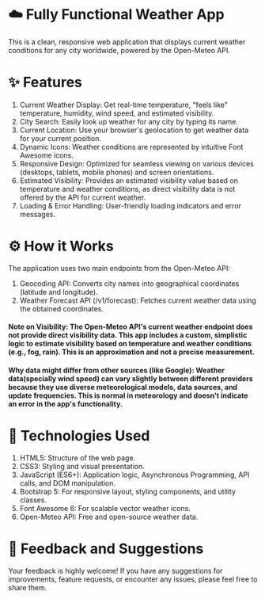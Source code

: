 # ☁️ Fully Functional Weather App
This is a clean, responsive web application that displays current weather conditions for any city worldwide, powered by the Open-Meteo API.

# ✨ Features
1. Current Weather Display: Get real-time temperature, "feels like" temperature, humidity, wind speed, and estimated visibility.
2. City Search: Easily look up weather for any city by typing its name.
3. Current Location: Use your browser's geolocation to get weather data for your current position.
4. Dynamic Icons: Weather conditions are represented by intuitive Font Awesome icons.
5. Responsive Design: Optimized for seamless viewing on various devices (desktops, tablets, mobile phones) and screen orientations.
6. Estimated Visibility: Provides an estimated visibility value based on temperature and weather conditions, as direct visibility data is not offered by the API for current weather.
7. Loading & Error Handling: User-friendly loading indicators and error messages.


# ⚙️ How it Works
The application uses two main endpoints from the Open-Meteo API:
1. Geocoding API: Converts city names into geographical coordinates (latitude and longitude).
2. Weather Forecast API (/v1/forecast): Fetches current weather data using the obtained coordinates.

#### Note on Visibility: The Open-Meteo API's current weather endpoint does not provide direct visibility data. This app includes a custom, simplistic logic to estimate visibility based on temperature and weather conditions (e.g., fog, rain). This is an approximation and not a precise measurement.

#### Why data might differ from other sources (like Google): Weather data(specially wind speed) can vary slightly between different providers because they use diverse meteorological models, data sources, and update frequencies. This is normal in meteorology and doesn't indicate an error in the app's functionality.

# 🚀 Technologies Used
1. HTML5: Structure of the web page.
2. CSS3: Styling and visual presentation.
3. JavaScript (ES6+): Application logic, Asynchronous Programming, API calls, and DOM manipulation.
4. Bootstrap 5: For responsive layout, styling components, and utility classes.
5. Font Awesome 6: For scalable vector weather icons.
6. Open-Meteo API: Free and open-source weather data.

# 🙏 Feedback and Suggestions
Your feedback is highly welcome!
If you have any suggestions for improvements, feature requests, or encounter any issues, please feel free to share them.
